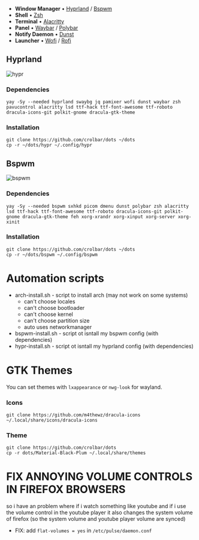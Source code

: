 - **Window Manager** • [Hyprland](https://github.com/hyprwm/Hyprland) / [Bspwm](https://github.com/baskerville/bspwm)
- **Shell** • [Zsh](https://www.zsh.org)
- **Terminal** • [Alacritty](https://github.com/alacritty/alacritty)
- **Panel** • [Waybar](https://github.com/Alexays/Waybar) / [Polybar](https://github.com/polybar/polybar)
- **Notify Daemon** • [Dunst](https://github.com/dunst-project/dunst)
- **Launcher** • [Wofi](https://hg.sr.ht/~scoopta/wofi) / [Rofi](https://github.com/davatorium/rofi)


## Hyprland
![hypr](https://github.com/crolbar/dots/assets/61518558/729384bf-afd9-4bcb-91c6-477c73cc56d2)

### Dependencies
```
yay -Sy --needed hyprland swaybg jq pamixer wofi dunst waybar zsh pavucontrol alacritty lsd ttf-hack ttf-font-awesome ttf-roboto dracula-icons-git polkit-gnome dracula-gtk-theme
```
### Installation
```
git clone https://github.com/crolbar/dots ~/dots
cp -r ~/dots/hypr ~/.config/hypr
```
## Bspwm
![bspwm](https://github.com/crolbar/dots/assets/61518558/cd9f535d-b9c7-4a08-bf01-49760feb487a)

### Dependencies
```
yay -Sy --needed bspwm sxhkd picom dmenu dunst polybar zsh alacritty lsd ttf-hack ttf-font-awesome ttf-roboto dracula-icons-git polkit-gnome dracula-gtk-theme feh xorg-xrandr xorg-xinput xorg-server xorg-xinit
```
### Installation
```
git clone https://github.com/crolbar/dots ~/dots
cp -r ~/dots/bspwm ~/.config/bspwm
```
# Automation scripts 
- arch-install.sh - script to install arch (may not work on some systems) 
  - can't choose locales 
  - can't choose bootloader 
  - can't choose kernel
  - can't choose partition size 
  - auto uses networkmanager
- bspwm-install.sh - script ot isntall my bspwm config (with dependencies)
- hypr-install.sh - script ot isntall my hyprland config (with dependencies)

# GTK Themes
You can set themes with `lxappearance` or `nwg-look` for wayland.

### Icons
```
git clone https://github.com/m4thewz/dracula-icons ~/.local/share/icons/dracula-icons
```
### Theme
```
git clone https://github.com/crolbar/dots 
cp -r dots/Material-Black-Plum ~/.local/share/themes
```

# FIX ANNOYING VOLUME CONTROLS IN FIREFOX BROWSERS
so i have an problem where if i watch something like youtube and if i use the volume control in the youtube player it also changes the system volume of firefox (so the system volume and youtube player volume are synced)
- FIX: add `flat-volumes = yes` in `/etc/pulse/daemon.conf`

